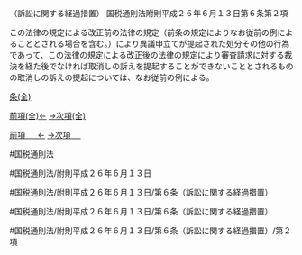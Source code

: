 （訴訟に関する経過措置）
国税通則法附則平成２６年６月１３日第６条第２項

この法律の規定による改正前の法律の規定（前条の規定によりなお従前の例によることとされる場合を含む。）により異議申立てが提起された処分その他の行為であって、この法律の規定による改正後の法律の規定により審査請求に対する裁決を経た後でなければ取消しの訴えを提起することができないこととされるものの取消しの訴えの提起については、なお従前の例による。

[条(全)](国税通則法＿＿＿＿附則平成２６年６月１３日第６条_.md)

[前項(全)←](国税通則法＿＿＿＿附則平成２６年６月１３日第６条第１項_.md)    [→次項(全)](国税通則法＿＿＿＿附則平成２６年６月１３日第６条第３項_.md)

[前項 　 ←](国税通則法＿＿＿＿附則平成２６年６月１３日第６条第１項.md)    [→次項 　 ](国税通則法＿＿＿＿附則平成２６年６月１３日第６条第３項.md)



#国税通則法

#国税通則法/附則平成２６年６月１３日

#国税通則法/附則平成２６年６月１３日/第６条（訴訟に関する経過措置）

#国税通則法/附則平成２６年６月１３日/第６条（訴訟に関する経過措置）

#国税通則法/附則平成２６年６月１３日/第６条（訴訟に関する経過措置）/第２項

